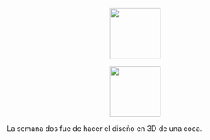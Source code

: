 <p align="center">
    <img src="../Imagenes/Coca de lado.png" width="100">
</p>

<p align="center">
    <img src="../Imagenes/coca sola.png" width="100">
</p>

La semana dos fue de hacer el diseño en 3D de una coca.